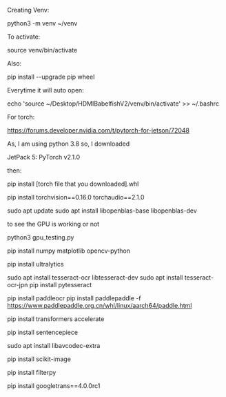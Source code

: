 Creating Venv:

python3 -m venv ~/venv

To activate:

source venv/bin/activate

Also:

pip install --upgrade pip wheel

Everytime it will auto open:

echo 'source ~/Desktop/HDMIBabelfishV2/venv/bin/activate' >> ~/.bashrc

For torch:

https://forums.developer.nvidia.com/t/pytorch-for-jetson/72048

As, I am using python 3.8 so, I downloaded

JetPack 5: PyTorch v2.1.0

then:

pip install  [torch file that you downloaded].whl


pip install torchvision==0.16.0 torchaudio==2.1.0



sudo apt update
sudo apt install libopenblas-base libopenblas-dev

to see the GPU is working or not

python3 gpu_testing.py 

pip install numpy matplotlib opencv-python


pip install ultralytics


sudo apt install tesseract-ocr libtesseract-dev
sudo apt install tesseract-ocr-jpn
pip install pytesseract


pip install paddleocr
pip install paddlepaddle -f https://www.paddlepaddle.org.cn/whl/linux/aarch64/paddle.html


pip install transformers accelerate


pip install sentencepiece


sudo apt install libavcodec-extra

pip install scikit-image

pip install filterpy



pip install googletrans==4.0.0rc1